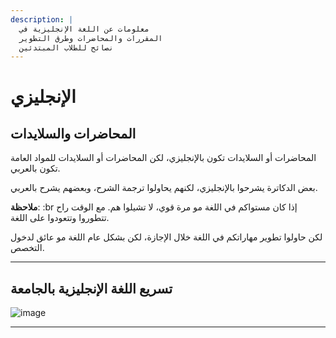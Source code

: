 ```yaml
---
description: |
  معلومات عن اللغة الإنجليزية في
  المقررات والمحاضرات وطرق التطوير
  نصائح للطلاب المبتدئين
---
```


# الإنجليزي

## المحاضرات والسلايدات

المحاضرات أو السلايدات تكون بالإنجليزي، لكن المحاضرات أو السلايدات للمواد العامة تكون بالعربي.

بعض الدكاترة يشرحوا بالإنجليزي، لكنهم يحاولوا ترجمة الشرح، وبعضهم يشرح بالعربي.

**ملاحظة**: :br إذا كان مستواكم في اللغة مو مرة قوي، لا تشيلوا هم. مع الوقت راح تتطوروا وتتعودوا على اللغة.

لكن حاولوا تطوير مهاراتكم في اللغة خلال الإجازة، لكن بشكل عام اللغة مو عائق لدخول التخصص.

---

## تسريع اللغة الإنجليزية بالجامعة

![image](https://github.com/user-attachments/assets/37aeedfb-5950-4f45-90d4-be25515aebf5)

---
